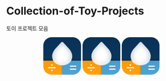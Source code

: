 # Collection-of-Toy-Projects
토이 프로젝트 모음



<div align="center">
    <img src="./images/AppIcon.png" width="100">
    <img src="./images/AppIcon.png" width="100" margin-right="100">
    <img src="./images/AppIcon.png" width="100">
</div>


<!--///<div style="display:flex; justify-content:center;">-->
